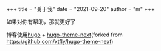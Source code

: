 +++
title = "关于我"
date = "2021-09-20"
author = "m"
+++


如果对你有帮助，那就更好了

博客使用[hugo](https://gohugo.io) + [hugo-theme-next](https://github.com/menghuu/hugo-theme-next)(forked from https://github.com/xtfly/hugo-theme-next)
